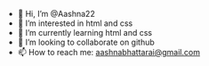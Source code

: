 - 👋 Hi, I’m @Aashna22
- 👀 I’m interested in html and css
- 🌱 I’m currently learning html and css
- 💞️ I’m looking to collaborate on github
- 📫 How to reach me: aashnabhattarai@gmail.com

<!---
Aashna22/Aashna22 is a ✨ special ✨ repository because its `README.md` (this file) appears on your GitHub profile.
You can click the Preview link to take a look at your changes.
--->

